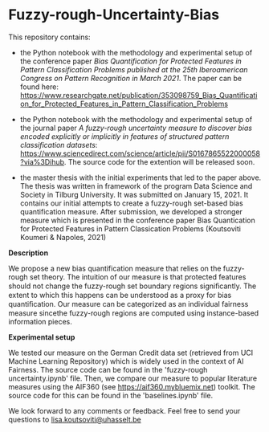 # Fuzzy-rough-Uncertainty-Bias
This repository contains:
- the Python notebook with the methodology and experimental setup of the conference paper *Bias Quantification for Protected Features in Pattern Classification Problems published at the 25th Iberoamerican Congress on Pattern Recognition in March 2021*. The paper can be found here: https://www.researchgate.net/publication/353098759_Bias_Quantification_for_Protected_Features_in_Pattern_Classification_Problems

- the Python notebook with the methodology and experimental setup of the journal paper *A fuzzy-rough uncertainty measure to discover bias encoded explicitly or implicitly in features of structured pattern classification datasets*: https://www.sciencedirect.com/science/article/pii/S0167865522000058?via%3Dihub. The source code for the extention will be released soon. 

- the master thesis with the initial experiments that led to the paper above. The thesis was written in framework of the program Data Science and Society in Tilburg University. It was submitted on January 15, 2021. It contains our initial attempts to create a fuzzy-rough set-based bias quantification measure. After submission, we developed a stronger measure which is presented in the conference paper Bias Quantication for Protected Features in Pattern Classication Problems (Koutsoviti Koumeri & Napoles, 2021)

**Description**

We propose a new bias quantification measure that relies on the fuzzy-rough set theory. The intuition of our measure is that protected features should not change the fuzzy-rough set boundary regions signiﬁcantly. The extent to which this happens can be understood as a proxy for bias quantiﬁcation. Our measure can be categorized as an individual fairness measure sincethe fuzzy-rough regions are computed using instance-based information pieces. 

**Experimental setup**

We tested our measure on the German Credit data set (retrieved from UCI Machine Learning Repository) which is widely used in the context of AI Fairness. The source code can be found in the 'fuzzy-rough uncertainty.ipynb' file. Then, we compare our measure to popular literature measures using the AIF360 (see https://aif360.mybluemix.net) toolkit. The source code for this can be found in the 'baselines.ipynb' file.

We look forward to any comments or feedback. 
Feel free to send your questions to lisa.koutsoviti@uhasselt.be
